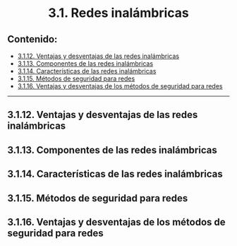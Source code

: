 <h1 align="center">3.1. Redes inalámbricas
<div align="center">

</div>

## Contenido:

- [3.1.12. Ventajas y desventajas de las redes inalámbricas](#3.1.12.-ventajas-y-desventajas-de-las-redes-inalámbricas)
- [3.1.13. Componentes de las redes inalámbricas](#3.1.13.-componentes-de-las-redes-inalámbricas)
- [3.1.14. Características de las redes inalámbricas](#3.1.14.-características-de-las-redes-inalámbricas)
- [3.1.15. Métodos de seguridad para redes](#3.1.15.-métodos-de-seguridad-para-redes)
- [3.1.16. Ventajas y desventajas de los métodos de seguridad para redes](#3.1.16.-ventajas-y-desventajas-de-los-métodos-de-seguridad-para-redes)

---

## 3.1.12. Ventajas y desventajas de las redes inalámbricas

## 3.1.13. Componentes de las redes inalámbricas

## 3.1.14. Características de las redes inalámbricas

## 3.1.15. Métodos de seguridad para redes

## 3.1.16. Ventajas y desventajas de los métodos de seguridad para redes
